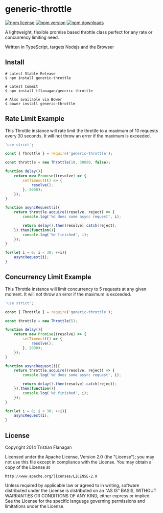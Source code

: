 generic-throttle
==============

[![npm license](https://img.shields.io/npm/l/generic-throttle.svg)](https://www.npmjs.com/package/generic-throttle) [![npm version](https://img.shields.io/npm/v/generic-throttle.svg)](https://www.npmjs.com/package/generic-throttle) [![npm downloads](https://img.shields.io/npm/dm/generic-throttle.svg)](https://www.npmjs.com/package/generic-throttle)

A lightweight, flexible promise based throttle class perfect for any rate or concurrency limiting need.

Written in TypeScript, targets Nodejs and the Browser

Install
-------
```
# Latest Stable Release
$ npm install generic-throttle

# Latest Commit
$ npm install tflanagan/generic-throttle

# Also available via Bower
$ bower install generic-throttle
```

Rate Limit Example
------------------
This Throttle instance will rate limit the throttle to a maximum of 10 requests
every 30 seconds. It will not throw an error if the maximum is exceeded.

```javascript
'use strict';

const { Throttle } = require('generic-throttle');

const throttle = new Throttle(10, 30000, false);

function delay(){
	return new Promise((resolve) => {
		setTimeout(() => {
			resolve();
		}, 2000);
	});
}

function asyncRequest(i){
	return throttle.acquire((resolve, reject) => {
		console.log('%d does some async request', i);

		return delay().then(resolve).catch(reject);
	}).then(function(){
		console.log('%d finished', i);
	});
}

for(let i = 0; i < 30; ++i){
	asyncRequest(i);
}
```

Concurrency Limit Example
-------------------------
This Throttle instance will limit concurrency to 5 requests at any given
moment. It will not throw an error if the maximum is exceeded.

```javascript
'use strict';

const { Throttle } = require('generic-throttle');

const throttle = new Throttle(5);

function delay(){
	return new Promise((resolve) => {
		setTimeout(() => {
			resolve();
		}, 2000);
	});
}

function asyncRequest(i){
	return throttle.acquire((resolve, reject) => {
		console.log('%d does some async request', i);

		return delay().then(resolve).catch(reject);
	}).then(function(){
		console.log('%d finished', i);
	});
}

for(let i = 0; i < 30; ++i){
	asyncRequest(i);
}
```

License
-------
Copyright 2014 Tristian Flanagan

Licensed under the Apache License, Version 2.0 (the "License");
you may not use this file except in compliance with the License.
You may obtain a copy of the License at

    http://www.apache.org/licenses/LICENSE-2.0

Unless required by applicable law or agreed to in writing, software
distributed under the License is distributed on an "AS IS" BASIS,
WITHOUT WARRANTIES OR CONDITIONS OF ANY KIND, either express or implied.
See the License for the specific language governing permissions and
limitations under the License.
